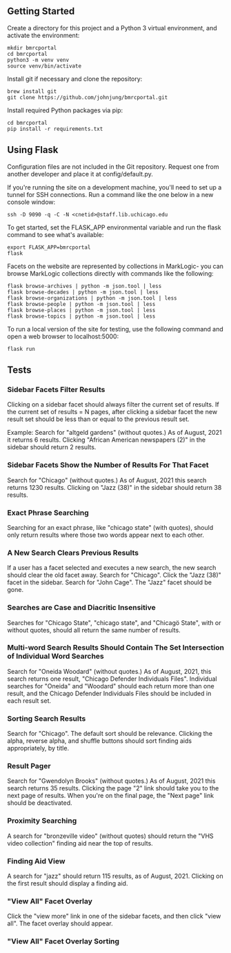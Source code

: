 ## Getting Started

Create a directory for this project and a Python 3 virtual environment, and
activate the environment:

```console
mkdir bmrcportal
cd bmrcportal
python3 -m venv venv
source venv/bin/activate
```

Install git if necessary and clone the repository:

```console
brew install git
git clone https://github.com/johnjung/bmrcportal.git
```

Install required Python packages via pip:

```console
cd bmrcportal
pip install -r requirements.txt
```

## Using Flask

Configuration files are not included in the Git repository. Request one from
another developer and place it at config/default.py.

If you're running the site on a development machine, you'll need to set up a 
tunnel for SSH connections. Run a command like the one below in a new console
window:

```console
ssh -D 9090 -q -C -N <cnetid>@staff.lib.uchicago.edu
```

To get started, set the FLASK_APP environmental variable and run the flask
command to see what's available:

```console
export FLASK_APP=bmrcportal
flask
```

Facets on the website are represented by collections in MarkLogic- you can browse
MarkLogic collections directly with commands like the following:

```console
flask browse-archives | python -m json.tool | less
flask browse-decades | python -m json.tool | less
flask browse-organizations | python -m json.tool | less
flask browse-people | python -m json.tool | less
flask browse-places | python -m json.tool | less
flask browse-topics | python -m json.tool | less
```

To run a local version of the site for testing, use the following command and
open a web browser to localhost:5000:

```console
flask run
```

## Tests

### Sidebar Facets Filter Results
Clicking on a sidebar facet should always filter the current set of results.
If the current set of results = N pages, after clicking a sidebar facet the 
new result set should be less than or equal to the previous result set.

Example:
Search for "altgeld gardens" (without quotes.) As of August, 2021 it returns 
6 results. Clicking "African American newspapers (2)" in the sidebar should
return 2 results.

### Sidebar Facets Show the Number of Results For That Facet
Search for "Chicago" (without quotes.) As of August, 2021 this search
returns 1230 results. Clicking on "Jazz (38)" in the sidebar should return
38 results. 

### Exact Phrase Searching
Searching for an exact phrase, like "chicago state" (with quotes), should only
return results where those two words appear next to each other.

### A New Search Clears Previous Results
If a user has a facet selected and executes a new search, the new search should
clear the old facet away. Search for "Chicago". Click the "Jazz (38)" facet in
the sidebar. Search for "John Cage". The "Jazz" facet should be gone. 

### Searches are Case and Diacritic Insensitive
Searches for "Chicago State", "chicago state", and "Chicagö State", with or
without quotes, should all return the same number of results.

### Multi-word Search Results Should Contain The Set Intersection of Individual Word Searches
Search for "Oneida Woodard" (without quotes.) As of August, 2021, this search
returns one result, "Chicago Defender Individuals Files". Individual searches
for "Oneida" and "Woodard" should each return more than one result, and the
Chicago Defender Individuals Files should be included in each result set. 

### Sorting Search Results 
Search for "Chicago". The default sort should be relevance. Clicking the 
alpha, reverse alpha, and shuffle buttons should sort finding aids
appropriately, by title. 

### Result Pager
Search for "Gwendolyn Brooks" (without quotes.) As of August, 2021 this search
returns 35 results. Clicking the page "2" link should take you to the next
page of results. When you're on the final page, the "Next page" link should
be deactivated. 

### Proximity Searching
A search for "bronzeville video" (without quotes) should return the "VHS video
collection" finding aid near the top of results. 

### Finding Aid View
A search for "jazz" should return 115 results, as of August, 2021. Clicking on 
the first result should display a finding aid. 

### "View All" Facet Overlay 
Click the "view more" link in one of the sidebar facets, and then click "view
all". The facet overlay should appear.

### "View All" Facet Overlay Sorting

